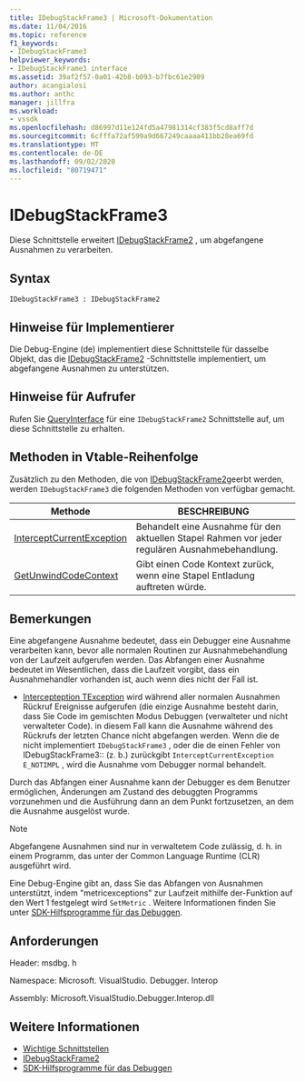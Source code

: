 ```yaml
---
title: IDebugStackFrame3 | Microsoft-Dokumentation
ms.date: 11/04/2016
ms.topic: reference
f1_keywords:
- IDebugStackFrame3
helpviewer_keywords:
- IDebugStackFrame3 interface
ms.assetid: 39af2f57-0a01-42b8-b093-b7fbc61e2909
author: acangialosi
ms.author: anthc
manager: jillfra
ms.workload:
- vssdk
ms.openlocfilehash: d86997d11e124fd5a47981314cf383f5cd8aff7d
ms.sourcegitcommit: 6cfffa72af599a9d667249caaaa411bb28ea69fd
ms.translationtype: MT
ms.contentlocale: de-DE
ms.lasthandoff: 09/02/2020
ms.locfileid: "80719471"
---
```

# <a name="idebugstackframe3"></a>IDebugStackFrame3
Diese Schnittstelle erweitert [IDebugStackFrame2](../../../extensibility/debugger/reference/idebugstackframe2.md) , um abgefangene Ausnahmen zu verarbeiten.

## <a name="syntax"></a>Syntax

```
IDebugStackFrame3 : IDebugStackFrame2
```

## <a name="notes-for-implementers"></a>Hinweise für Implementierer
 Die Debug-Engine (de) implementiert diese Schnittstelle für dasselbe Objekt, das die [IDebugStackFrame2](../../../extensibility/debugger/reference/idebugstackframe2.md) -Schnittstelle implementiert, um abgefangene Ausnahmen zu unterstützen.

## <a name="notes-for-callers"></a>Hinweise für Aufrufer
 Rufen Sie [QueryInterface](/cpp/atl/queryinterface) für eine `IDebugStackFrame2` Schnittstelle auf, um diese Schnittstelle zu erhalten.

## <a name="methods-in-vtable-order"></a>Methoden in Vtable-Reihenfolge
 Zusätzlich zu den Methoden, die von [IDebugStackFrame2](../../../extensibility/debugger/reference/idebugstackframe2.md)geerbt werden, werden `IDebugStackFrame3` die folgenden Methoden von verfügbar gemacht.

|Methode|BESCHREIBUNG|
|------------|-----------------|
|[InterceptCurrentException](../../../extensibility/debugger/reference/idebugstackframe3-interceptcurrentexception.md)|Behandelt eine Ausnahme für den aktuellen Stapel Rahmen vor jeder regulären Ausnahmebehandlung.|
|[GetUnwindCodeContext](../../../extensibility/debugger/reference/idebugstackframe3-getunwindcodecontext.md)|Gibt einen Code Kontext zurück, wenn eine Stapel Entladung auftreten würde.|

## <a name="remarks"></a>Bemerkungen
 Eine abgefangene Ausnahme bedeutet, dass ein Debugger eine Ausnahme verarbeiten kann, bevor alle normalen Routinen zur Ausnahmebehandlung von der Laufzeit aufgerufen werden. Das Abfangen einer Ausnahme bedeutet im Wesentlichen, dass die Laufzeit vorgibt, dass ein Ausnahmehandler vorhanden ist, auch wenn dies nicht der Fall ist.

- [Intercepteption TException](../../../extensibility/debugger/reference/idebugstackframe3-interceptcurrentexception.md) wird während aller normalen Ausnahmen Rückruf Ereignisse aufgerufen (die einzige Ausnahme besteht darin, dass Sie Code im gemischten Modus Debuggen (verwalteter und nicht verwalteter Code). in diesem Fall kann die Ausnahme während des Rückrufs der letzten Chance nicht abgefangen werden. Wenn die de nicht implementiert `IDebugStackFrame3` , oder die de einen Fehler von IDebugStackFrame3:: (z. b.) zurückgibt `InterceptCurrentException` `E_NOTIMPL` , wird die Ausnahme vom Debugger normal behandelt.

 Durch das Abfangen einer Ausnahme kann der Debugger es dem Benutzer ermöglichen, Änderungen am Zustand des debuggten Programms vorzunehmen und die Ausführung dann an dem Punkt fortzusetzen, an dem die Ausnahme ausgelöst wurde.

> [!NOTE]
> Abgefangene Ausnahmen sind nur in verwaltetem Code zulässig, d. h. in einem Programm, das unter der Common Language Runtime (CLR) ausgeführt wird.

 Eine Debug-Engine gibt an, dass Sie das Abfangen von Ausnahmen unterstützt, indem "metricexceptions" zur Laufzeit mithilfe der-Funktion auf den Wert 1 festgelegt wird `SetMetric` . Weitere Informationen finden Sie unter [SDK-Hilfsprogramme für das Debuggen](../../../extensibility/debugger/reference/sdk-helpers-for-debugging.md).

## <a name="requirements"></a>Anforderungen
 Header: msdbg. h

 Namespace: Microsoft. VisualStudio. Debugger. Interop

 Assembly: Microsoft.VisualStudio.Debugger.Interop.dll

## <a name="see-also"></a>Weitere Informationen
- [Wichtige Schnittstellen](../../../extensibility/debugger/reference/core-interfaces.md)
- [IDebugStackFrame2](../../../extensibility/debugger/reference/idebugstackframe2.md)
- [SDK-Hilfsprogramme für das Debuggen](../../../extensibility/debugger/reference/sdk-helpers-for-debugging.md)
